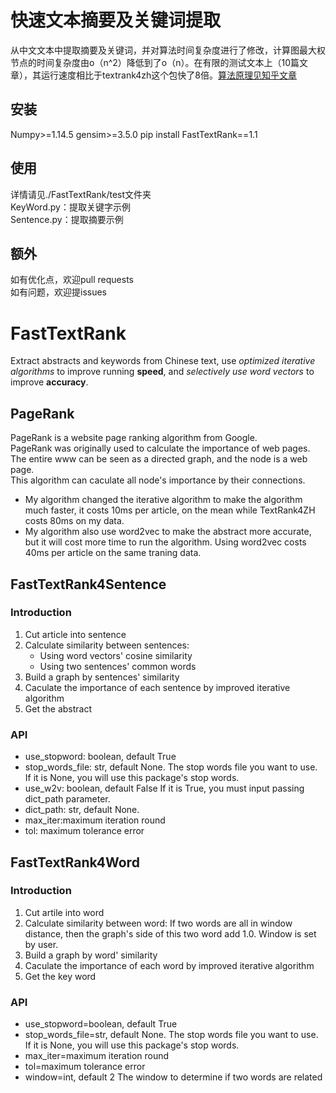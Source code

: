 # 快速文本摘要及关键词提取
从中文文本中提取摘要及关键词，并对算法时间复杂度进行了修改，计算图最大权节点的时间复杂度由o（n^2）降低到了o（n）。在有限的测试文本上（10篇文章），其运行速度相比于textrank4zh这个包快了8倍。[算法原理见知乎文章](https://zhuanlan.zhihu.com/p/41241390)
## 安装
Numpy>=1.14.5
gensim>=3.5.0
pip install FastTextRank==1.1

## 使用
详情请见./FastTextRank/test文件夹<br/>
KeyWord.py：提取关键字示例<br/>
Sentence.py：提取摘要示例<br/>

## 额外
如有优化点，欢迎pull requests<br/>
如有问题，欢迎提issues<br/>

# FastTextRank
Extract abstracts and keywords from Chinese text, use *optimized iterative algorithms* to improve running **speed**, and *selectively use word vectors* to improve **accuracy**.
## PageRank
PageRank is a website page ranking algorithm from Google.<br/>
PageRank was originally used to calculate the importance of web pages. The entire www can be seen as a directed graph, and the node is a web page.<br/>
This algorithm can caculate all node's importance by their connections.<br/>
* My algorithm changed the iterative algorithm to make the algorithm much faster, it costs 10ms per article, on the mean while TextRank4ZH costs 80ms on my data.<br/>
* My algorithm also use word2vec to make the abstract more accurate, but it will cost more time to run the algorithm. Using word2vec costs 40ms per article on the same traning data.

## FastTextRank4Sentence
### Introduction
1. Cut article into sentence
2. Calculate similarity between sentences:
   * Using word vectors' cosine similarity
   * Using two sentences' common words
3. Build a graph by sentences' similarity
4. Caculate the importance of each sentence by improved iterative algorithm
5. Get the abstract
### API
* use_stopword: boolean, default True
* stop_words_file: str, default None.
The stop words file you want to use. If it is None, you will use this package's stop words.
* use_w2v: boolean, default False
If it is True, you must input passing dict_path parameter.
* dict_path: str, default None.
* max_iter:maximum iteration round
* tol: maximum tolerance error

## FastTextRank4Word

### Introduction
1. Cut artile into word
2. Calculate similarity between word: 
   If two words are all in window distance, then the graph's side of this two word add 1.0. Window is set by user.
3. Build a graph by word' similarity
4. Caculate the importance of each word by improved iterative algorithm
5. Get the key word

### API
* use_stopword=boolean, default True
* stop_words_file=str, default None.
The stop words file you want to use. If it is None, you will use this package's stop words.
* max_iter=maximum iteration round
* tol=maximum tolerance error
* window=int, default 2
The window to determine if two words are related